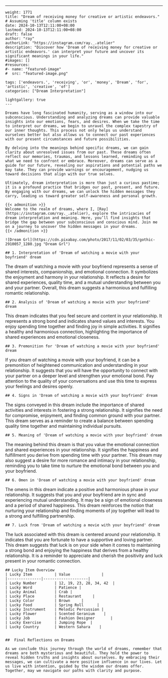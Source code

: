 ---
    weight: 1771
    title: "Dream of receiving money for creative or artistic endeavors."  # Assuming 'title' column exists
    date: 2024-10-13T12:11:00+08:00
    lastmod: 2024-10-13T12:11:00+08:00
    draft: false
    author: "ray"
    authorLink: "https://instagram.com/ray._.atelier"
    description: "Discover how 'Dream of receiving money for creative or artistic endeavors.' can interpret your future and uncover its significant meanings in your life."
    #images: []
    #resources:
    #- name: "featured-image"
    #  src: "featured-image.png"
    
    tags: ['endeavors.', 'receiving', 'or', 'money', 'Dream', 'for', 'artistic', 'creative', 'of']
    categories: ["Dream Interpretation"]
    
    lightgallery: true
    ---
    
    Dreams have long fascinated humanity, serving as a window into our subconscious. Understanding and analyzing dreams can provide valuable insights into our emotions, fears, and desires. When we take the time to interpret our dreams, we begin to unravel the complex tapestry of our inner thoughts. This process not only helps us understand ourselves better but also allows us to connect our past experiences with our present circumstances and future possibilities.
    
    By delving into the meanings behind specific dreams, we can gain clarity about unresolved issues from our past. These dreams often reflect our memories, traumas, and lessons learned, reminding us of what we need to confront or embrace. Moreover, dreams can serve as a guide for our future, revealing our aspirations and potential paths we may take. They can provide warnings or encouragement, nudging us toward decisions that align with our true selves.
    
    Ultimately, dream interpretation is more than just a curious pastime; it is a profound practice that bridges our past, present, and future. By engaging with our dreams, we can unlock the hidden messages they carry, leading us toward greater self-awareness and personal growth.
    
    {{< admonition >}}
    Welcome to the realm of dreams, where I, [Ray](https://instagram.com/ray._.atelier), explore the intricacies of dream interpretation and meaning. Here, you’ll find insights that bridge the gap between your subconscious and conscious mind. Join me on a journey to uncover the hidden messages in your dreams.
    {{< /admonition >}}
    
    ![Dream Grl](https://cdn.pixabay.com/photo/2017/11/02/03/35/gothic-2910057_1280.jpg "Dream Grl")
    
    ## 1. Interpretation of 'Dream of watching a movie with your boyfriend' dream
    
The dream of watching a movie with your boyfriend represents a sense of shared interests, companionship, and emotional connection. It symbolizes the enjoyment and harmony in your relationship. It reflects a desire for shared experiences, quality time, and a mutual understanding between you and your partner. Overall, this dream suggests a harmonious and fulfilling romantic relationship.
    
    ## 2. Analysis of 'Dream of watching a movie with your boyfriend' dream
    
This dream indicates that you feel secure and content in your relationship. It represents a strong bond and indicates shared values and interests. You enjoy spending time together and finding joy in simple activities. It signifies a healthy and harmonious connection, highlighting the importance of shared experiences and emotional closeness.
    
    ## 3. Premonition for 'Dream of watching a movie with your boyfriend' dream
    
If you dream of watching a movie with your boyfriend, it can be a premonition of heightened communication and understanding in your relationship. It suggests that you will have the opportunity to connect with your partner on a deeper level and strengthen your emotional bond. Pay attention to the quality of your conversations and use this time to express your feelings and desires openly.
    
    ## 4. Signs in 'Dream of watching a movie with your boyfriend' dream
    
The signs conveyed in this dream include the importance of shared activities and interests in fostering a strong relationship. It signifies the need for compromise, enjoyment, and finding common ground with your partner. This dream serves as a reminder to create a balance between spending quality time together and maintaining individual pursuits.
    
    ## 5. Meaning of 'Dream of watching a movie with your boyfriend' dream
    
The meaning behind this dream is that you value the emotional connection and shared experiences in your relationship. It signifies the happiness and fulfillment you derive from spending time with your partner. This dream may also suggest a desire for more romance and intimacy in your relationship, reminding you to take time to nurture the emotional bond between you and your boyfriend.
    
    ## 6. Omen in 'Dream of watching a movie with your boyfriend' dream
    
The omens in this dream indicate a positive and harmonious phase in your relationship. It suggests that you and your boyfriend are in sync and experiencing mutual understanding. It may be a sign of emotional closeness and a period of shared happiness. This dream reinforces the notion that nurturing your relationship and finding moments of joy together will lead to a strong and fulfilling partnership.
    
    ## 7. Luck from 'Dream of watching a movie with your boyfriend' dream
    
The luck associated with this dream is centered around your relationship. It indicates that you are fortunate to have a supportive and loving partner. This dream suggests that luck is on your side when it comes to maintaining a strong bond and enjoying the happiness that derives from a healthy relationship. It is a reminder to appreciate and cherish the positivity and luck present in your romantic connection.
    
    ## Lucky Item Overview
    | Lucky Item          | Value              |
    |---------------|--------------------|
    | Lucky Number        | 12, 19, 23, 28, 34, 42  |
    | Lucky Word          | Patience |
    | Lucky Animal        | Crab |
    | Lucky Place         | Restaurant     |
    | Lucky Color         | Brown     |
    | Lucky Food          | Spring Roll      |
    | Lucky Instrument    | Melodic Percussion |
    | Lucky Flower        | Scented Geranium    |
    | Lucky Job           | Fashion Designer       |
    | Lucky Exercise      | Jumping Rope  |
    | Lucky Country       | Western Sahara    |
    
    
    ##  Final Reflections on Dreams
    
    As we conclude this journey through the world of dreams, remember that dreams are both mysterious and beautiful. They hold the power to reveal hidden truths and insights about ourselves. By embracing their messages, we can cultivate a more positive influence in our lives. Let us live with intention, guided by the wisdom our dreams offer. Together, may we navigate our paths with clarity and purpose.
    
